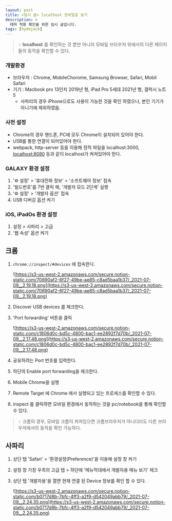 ```yaml
---
layout: post
title: <임시 글> localhost 모바일로 보기
description: >
  테마 적용 확인을 위한 임시 글입니다.
tags: [hydejack]
---
```


> 💡 **localhost** 를 확인하는 것 뿐만 아니라 모바일 브라우저 위에서의 다른 페이지들의 동작을 확인할 수 있다.

### 개발환경

- 브라우저 : Chrome, MobileChorome, Samsung Browser, Safari, Mobil Safari
- 기기 : Macbook pro 13인치 2019년 형, iPad Pro 5세대 2021년 형, 갤럭시 노트 5
  - 사파리의 경우 iPhone으로도 사용이 가능한 것을 확인 하였으나, 본인 기기가 아니기에 제외하였음.

### 사전 설정

- Chrome의 경우 핸드폰, PC에 모두 Chrome이 설치되어 있어야 한다.
- USB를 통한 연결이 되어있어야 한다.
- webpack, http-server 등을 이용해 정적 파일을 localhost:3000, [localhost:8080](http://localhost:8080) 등과 같이 localhost가 켜져있어야 한다.

### GALAXY 환경 설정

1. '⚙️ 설정' > '휴대전화 정보' > '소프트웨어 정보' 접속
2. '빌드번호'를 7번 클릭 해, '개발자 모드 2단계' 실행
3. '⚙️ 설정' > '개발자 옵션' 접속
4. USB 디버깅 옵션 켜기

### iOS, iPadOs 환경 설정

1. 설정 > 사파리 > 고급
2. '웹 속성' 옵션 켜기

## 크롬

1. `chrome://inspect/#devices` 에 접속한다.

   ![https://s3-us-west-2.amazonaws.com/secure.notion-static.com/70690af2-6f27-49be-ae85-c8ad5baa1b37/_2021-07-09__2.19.18.png](https://s3-us-west-2.amazonaws.com/secure.notion-static.com/70690af2-6f27-49be-ae85-c8ad5baa1b37/_2021-07-09__2.19.18.png)

2. Discover USB devices 를 체크한다.
3. 'Port forwarding' 버튼을 클릭

   ![https://s3-us-west-2.amazonaws.com/secure.notion-static.com/c1806d0c-bd5c-4800-bac1-ee2892f7d70b/_2021-07-09__2.17.48.png](https://s3-us-west-2.amazonaws.com/secure.notion-static.com/c1806d0c-bd5c-4800-bac1-ee2892f7d70b/_2021-07-09__2.17.48.png)

4. 공유하려는 Port 번호를 입력한다.
5. 하단의 Enable port forwarding을 체크한다.
6. Mobile Chrome을 실행
7. Remote Target 에 Chrome 에서 실행되고 있는 프로세스를 확인할 수 있다.
8. inspect 를 클릭하면 모바일 환경에서 동작하는 것을 pc/notebook을 통해 확인할 수 있다.

> 💡 크롬의 경우, 모바일 크롬이 켜져있으면 크롬브라우저가 아니더라도 다른 브라우저에서의 동작을 확인 가능하다.

## 사파리

1. 상단 탭 'Safari' > '환경설정(Preference)'을 이용해 설정 창 켜기
2. 설정 창 가장 우측의 고급 탭 > 하단에 '메뉴막대에서 개발자용 메뉴 보기' 체크
3. 상단 탭 '개발자용'을 열면 현재 연결 된 Device 정보를 확인 할 수 있다.

   ![https://s3-us-west-2.amazonaws.com/secure.notion-static.com/b0717d8b-7bfc-4ff3-a2f9-d542049abb79/_2021-07-09__2.24.35.png](https://s3-us-west-2.amazonaws.com/secure.notion-static.com/b0717d8b-7bfc-4ff3-a2f9-d542049abb79/_2021-07-09__2.24.35.png)
